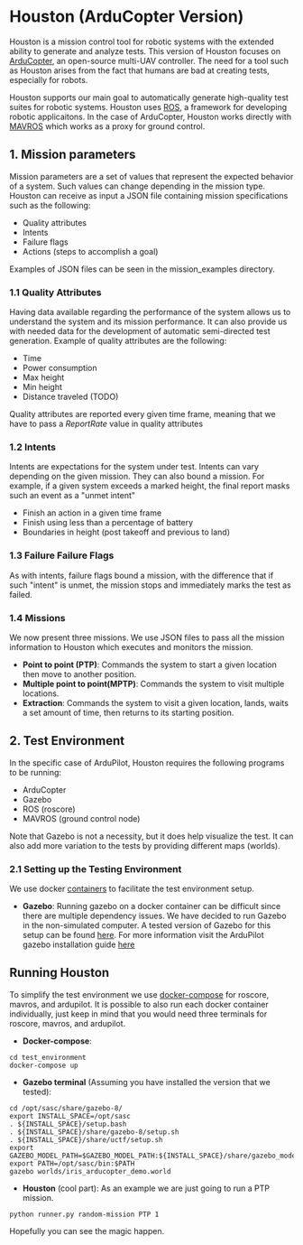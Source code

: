 # Houston (ArduCopter Version)
Houston is a mission control tool for robotic systems with the extended ability to generate and analyze tests. This version of Houston focuses on [ArduCopter](http://ardupilot.org/copter/), an open-source multi-UAV controller. The need for a tool such as Houston arises from the fact that humans are bad at creating tests, especially for robots.

Houston supports our main goal to automatically generate high-quality test suites for robotic systems. Houston uses [ROS](http://www.ros.org/about-ros/), a framework for developing robotic applicaitons. In the case of ArduCopter, Houston works directly with [MAVROS](http://wiki.ros.org/mavros) which works as a proxy for ground control.
## 1. Mission parameters
Mission parameters are a set of values that represent the expected behavior of a system. Such values can change depending in the mission type. Houston can receive as input a JSON file containing mission specifications such as the following:
* Quality attributes
* Intents
* Failure flags
* Actions (steps to accomplish a goal)

Examples of JSON files can be seen in the mission_examples directory.

### 1.1 Quality Attributes
Having data available regarding the performance of the system allows us to understand the system and its mission performance. It can also provide us with needed data for the development of automatic semi-directed test generation. Example of quality attributes are the following:
* Time
* Power consumption
* Max height
* Min height
* Distance traveled (TODO)

Quality attributes are reported every given time frame, meaning that we have to pass a *ReportRate* value in quality attributes

### 1.2 Intents
Intents are expectations for the system under test. Intents can vary depending on the given mission. They can also bound a mission. For example, if a given system exceeds a marked height, the final report masks such an event as a "unmet intent"
* Finish an action in a given time frame
* Finish using less than a percentage of battery
* Boundaries in height (post takeoff and previous to land)

### 1.3 Failure Failure Flags
As with intents, failure flags bound a mission, with the difference that if such "intent" is unmet, the mission stops and immediately marks the test as failed.

### 1.4 Missions
We now present three missions. We use JSON files to pass all the mission information to Houston which executes and monitors the mission.  
* **Point to point (PTP)**:
  Commands the system to start a given location then move to another position.
* **Multiple point to point(MPTP)**:
  Commands the system to visit multiple locations.
* **Extraction**:
  Commands the system to visit a given location, lands, waits a set amount of time, then returns to its starting position.

## 2. Test Environment
In the specific case of ArduPilot, Houston requires the following programs to be running:
* ArduCopter
* Gazebo
* ROS (roscore)
* MAVROS (ground control node)

Note that Gazebo is not a necessity, but it does help visualize the test. It can also add more variation to the tests by providing different maps (worlds).

### 2.1 Setting up the Testing Environment
We use docker [containers](https://www.docker.com/what-docker) to facilitate the test environment setup.
* **Gazebo**: Running gazebo on a docker container can be difficult since there are multiple dependency issues. We have decided to run Gazebo in the non-simulated computer. A tested version of Gazebo for this setup can be found [here](https://github.com/osrf/uctf/tree/master/doc/install_binary). For more information visit the ArduPilot gazebo installation guide [here](http://ardupilot.org/dev/docs/using-gazebo-simulator-with-sitl.html)


## Running Houston
To simplify the test environment we use [docker-compose](https://docs.docker.com/compose/) for roscore, mavros, and ardupilot. It is possible to also run each docker container individually, just keep in mind that you would need three terminals for roscore, mavros, and ardupilot. 

  * **Docker-compose**:
  ```
  cd test_environment
  docker-compose up
  ```
  * **Gazebo terminal** (Assuming you have installed the version that we tested):
  ```
  cd /opt/sasc/share/gazebo-8/
  export INSTALL_SPACE=/opt/sasc
  . ${INSTALL_SPACE}/setup.bash
  . ${INSTALL_SPACE}/share/gazebo-8/setup.sh
  . ${INSTALL_SPACE}/share/uctf/setup.sh
  export GAZEBO_MODEL_PATH=$GAZEBO_MODEL_PATH:${INSTALL_SPACE}/share/gazebo_models
  export PATH=/opt/sasc/bin:$PATH
  gazebo worlds/iris_arducopter_demo.world
  ```
  * **Houston** (cool part):
  As an example we are just going to run a PTP mission.
  ```
  python runner.py random-mission PTP 1
  ```
  Hopefully you can see the magic happen.
